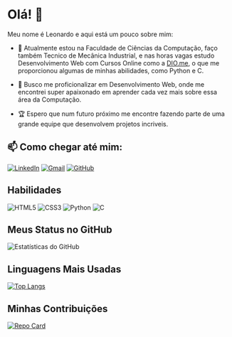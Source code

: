 # Olá! 👋

Meu nome é Leonardo e aqui está um pouco sobre mim:

- 🌱 Atualmente estou na Faculdade de Ciências da Computação, faço também Tecnico de Mecânica Industrial, e nas horas vagas estudo Desenvolvimento Web com Cursos Online como a [DIO.me](https://web.dio.me/users/leonardomqueiroz2018?tab=achievements), o que me proporcionou algumas de minhas abilidades, como Python e C.

- 🔭 Busco me proficionalizar em Desenvolvimento Web, onde me encontrei super apaixonado em aprender cada vez mais sobre essa área da Computação.

- 🏆 Espero que num futuro próximo me encontre fazendo parte de uma grande equipe que desenvolvem projetos incriveis.


## 📫 Como chegar até mim:

[![LinkedIn](https://img.shields.io/badge/LinkedIn-0077B5?style=for-the-badge&logo=linkedin&logoColor=white)](https://www.linkedin.com/in/leonardo-martins-bb00b4223/)
[![Gmail](https://img.shields.io/badge/Gmail-333333?style=for-the-badge&logo=gmail&logoColor=red)](mailto:leonardomqueiroz2018@gmail.com)
[![GitHub](https://img.shields.io/badge/GitHub-100000?style=for-the-badge&logo=github&logoColor=white)](https://github.com/LeonardoMQz)

## Habilidades

![HTML5](https://img.shields.io/badge/HTML5-E34F26?style=for-the-badge&logo=html5&logoColor=white)
![CSS3](https://img.shields.io/badge/CSS3-1572B6?style=for-the-badge&logo=css3&logoColor=white)
![Python](https://img.shields.io/badge/python-3670A0?style=for-the-badge&logo=python&logoColor=ffdd54)
![C](https://img.shields.io/badge/C-00599C?style=for-the-badge&logo=c&logoColor=white)

## Meus Status no GitHub

![Estatísticas do GitHub](https://github-readme-stats.vercel.app/api?username=LeonardoMQz&show_icons=true&theme=dark)

## Linguagens Mais Usadas

[![Top Langs](https://github-readme-stats.vercel.app/api/top-langs/?username=LeonardoMQz&layout=compact&theme=dark)](https://github.com/LeonardoMQz)

## Minhas Contribuições

[![Repo Card](https://github-readme-stats.vercel.app/api/pin/?username=LeonardoMQz&repo=dio-lab-open-source&bg_color=000&border_color=30A3DC&show_icons=true&icon_color=30A3DC&title_color=E94D5F&text_color=FFF)](https://github.com/LeonardoMQz/dio-lab-open-source)
